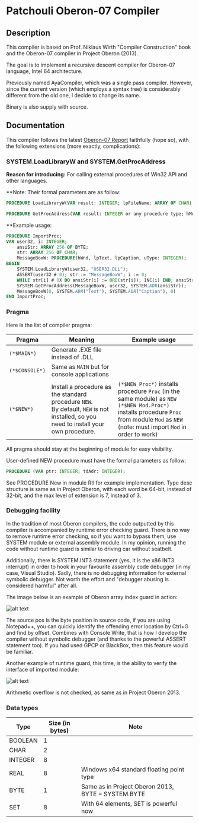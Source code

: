# Patchouli Oberon-07 Compiler

## Description

This compiler is based on Prof. Niklaus Wirth "Compiler Construction" book and the Oberon-07 compiler in Project Oberon (2013).

The goal is to implement a recursive descent compiler for Oberon-07 language, Intel 64 architecture.

Previously named AyaCompiler, which was a single pass compiler. However, since the current version (which employs a syntax tree) is considerably different from the old one, I decide to change its name.

Binary is also supply with source.

## Documentation

This compiler follows the latest [Oberon-07 Report](http://www.inf.ethz.ch/personal/wirth/Oberon/Oberon07.Report.pdf) faithfully (hope so), with the following extensions (more exactly, complications):

### SYSTEM.LoadLibraryW and SYSTEM.GetProcAddress

**Reason for introducing:** For calling external procedures of Win32 API and other languages.

**Note: Their formal parameters are as follow:

```modula-2
PROCEDURE LoadLibraryW(VAR result: INTEGER; lpFileName: ARRAY OF CHAR);

PROCEDURE GetProcAddress(VAR result: INTEGER or any procedure type; hModule, lpProcName: INTEGER);
```

**Example usage:

```modula-2
PROCEDURE ImportProc;
VAR user32, i: INTEGER;
	ansiStr: ARRAY 256 OF BYTE;
	str: ARRAY 256 OF CHAR;
	MessageBoxW: PROCEDURE(hWnd, lpText, lpCaption, uType: INTEGER);
BEGIN
	SYSTEM.LoadLibraryW(user32, "USER32.DLL");
	ASSERT(user32 # 0); str := "MessageBoxW"; i := 0;
	WHILE str[i] # 0X DO ansiStr[i] := ORD(str[i]); INC(i) END; ansiStr[i] := 0;
	SYSTEM.GetProcAddress(MessageBoxW, user32, SYSTEM.ADR(ansiStr));
	MessageBoxW(0, SYSTEM.ADR("Text"), SYSTEM.ADR("Caption"), 0)
END ImportProc;
```

### Pragma
Here is the list of compiler pragma:

| Pragma         | Meaning                                                                                                                                 | Example usage                                                                                                                                                                                    |
|----------------|-----------------------------------------------------------------------------------------------------------------------------------------|--------------------------------------------------------------------------------------------------------------------------------------------------------------------------------------------------|
| `(*$MAIN*)`    | Generate .EXE file instead of .DLL                                                                                                      |                                                                                                                                                                                                  |
| `(*$CONSOLE*)` | Same as `MAIN` but for console applications                                                                                             |                                                                                                                                                                                                  |
| `(*$NEW*)`     | Install a procedure as the standard procedure `NEW`.<br> By default, `NEW` is not installed, so you need to install your own procedure. | `(*$NEW Proc*)` installs procedure `Proc` (in the same module) as `NEW` <br> `(*$NEW Mod.Proc*)` installs procedure `Proc` from module `Mod` as `NEW` (note: must import `Mod` in order to work) |

All pragma should stay at the beginning of module for easy visibility.

User-defined NEW procedure must have the formal parameters as follow:

```modula-2
PROCEDURE (VAR ptr: INTEGER; tdAdr: INTEGER);
```

See PROCEDURE New in module Rtl for example implementation. Type desc structure is same as in Project Oberon, with each word be 64-bit, instead of 32-bit, and the max level of extension is 7, instead of 3.

### Debugging facility

In the tradition of most Oberon compilers, the code outputted by this compiler is accompanied by runtime error checking guard. There is no way to remove runtime error checking, so if you want to bypass them, use SYSTEM module or external assembly module. In my opinion, running the code without runtime guard is similar to driving car without seatbelt.

Additionally, there is SYSTEM.INT3 statement (yes, it is the x86 INT3 interrupt) in order to hook in your favourite assembly code debugger (in my case, Visual Studio). Sadly, there is no debugging information for external symbolic debugger. Not worth the effort and "debugger abusing is considered harmful" after all.

The image below is an example of Oberon array index guard in action:

![alt text](https://cloud.githubusercontent.com/assets/2053094/21479529/b58ede56-cb87-11e6-866d-3277be4c6361.png "Array guard")

The source pos is the byte position in source code, if you are using Notepad++, you can quickly identify the offending error location by Ctrl+G and find by offset. Combines with Console Write, that is how I develop the compiler without symbolic debugger (and thanks to the powerful ASSERT statement too). If you had used GPCP or BlackBox, then this feature would be familiar.

Another example of runtime guard, this time, is the ability to verify the interface of imported module:

![alt text](https://cloud.githubusercontent.com/assets/2053094/21479512/a0594792-cb87-11e6-9a13-e05a1abf0004.png "Module guard")

Arithmetic overflow is not checked, as same as in Project Oberon 2013.

### Data types

| Type    | Size (in bytes) | Note                                               |
|---------|-----------------|----------------------------------------------------|
| BOOLEAN |        1        |                                                    |
| CHAR    |        2        |                                                    |
| INTEGER |        8        |                                                    |
| REAL    |        8        | Windows x64 standard floating point type           |
| BYTE    |        1        | Same as in Project Oberon 2013, BYTE = SYSTEM.BYTE |
| SET     |        8        | With 64 elements, SET is powerful now              |
